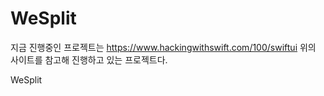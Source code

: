 # WeSplit

지금 진행중인 프로젝트는 https://www.hackingwithswift.com/100/swiftui
위의 사이트를 참고해 진행하고 있는 프로젝트다.

WeSplit
